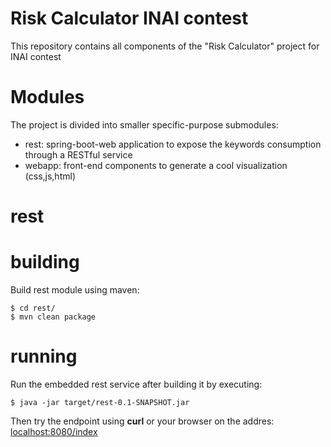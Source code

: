 Risk Calculator INAI contest
===

This repository contains all components of the "Risk Calculator" project for INAI contest 


Modules
=====

The project is divided into smaller specific-purpose submodules:

*	rest: spring-boot-web application to expose the keywords consumption through a RESTful service
*	webapp: front-end components to generate a cool visualization (css,js,html)


rest
=====

building
======

Build rest module using maven:
````
$ cd rest/
$ mvn clean package
````

running
======

Run the embedded rest service after building it by executing:
````
$ java -jar target/rest-0.1-SNAPSHOT.jar
````

Then try the endpoint using **curl** or your browser on the addres: [localhost:8080/index](http://localhost:8080/index)
